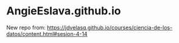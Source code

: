 # AngieEslava.github.io
New repo
from:
https://jdvelasq.github.io/courses/ciencia-de-los-datos/content.html#sesion-4-14
